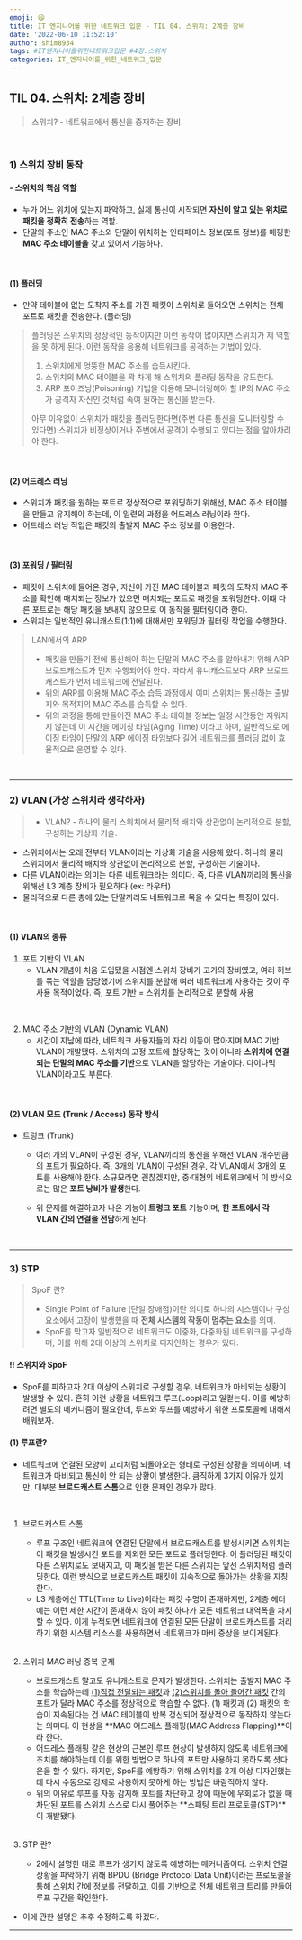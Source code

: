 ```yaml
---
emoji: 😄
title: IT 엔지니어를 위한 네트워크 입문 - TIL 04. 스위치: 2계층 장비
date: '2022-06-10 11:52:10'
author: shim8934
tags: #IT엔지니어를위한네트워크입문 #4장.스위치
categories: IT_엔지니어를_위한_네트워크_입문
---
```

## TIL 04. 스위치: 2계층 장비

> 스위치?  -  네트워크에서 통신을 중재하는 장비.

<br>

### 1) 스위치 장비 동작

#### - 스위치의 핵심 역할

* 누가 어느 위치에 있는지 파악하고, 실제 통신이 시작되면 **자신이 알고 있는 위치로 패킷을 정확히 전송**하는 역할.
* 단말의 주소인 MAC 주소와 단말이 위치하는 인터페이스 정보(포트 정보)를 매핑한 **MAC 주소 테이블을** 갖고 있어서 가능하다.

<br>

#### (1) 플러딩

* 만약 테이블에 없는 도착지 주소를 가진 패킷이 스위치로 들어오면 스위치는 전체 포트로 패킷을 전송한다. (플러딩)

> 플러딩은 스위치의 정상적인 동작이지만 이런 동작이 많아지면 스위치가 제 역할을 못 하게 된다. 이런 동작을 응용해 네트워크를 공격하는 기법이 있다. 
>
> 1. 스위치에게 엉뚱한 MAC 주소를 습득시킨다.
> 2. 스위치의 MAC 테이블을 꽉 차게 해 스위치의 플러딩 동작을 유도한다.
> 3. ARP 포이즈닝(Poisoning) 기법을 이용해 모니터링해야 할 IP의 MAC 주소가 공격자 자신인 것처럼 속여 원하는 통신을 받는다.
>
> 아무 이유없이 스위치가 패킷을 플러딩한다면(주변 다른 통신을 모니터링할 수 있다면) 스위치가 비정상이거나 주변에서 공격이 수행되고 있다는 점을 알아차려야 한다.

<br>

#### (2) 어드레스 러닝

* 스위치가 패킷을 원하는 포트로 정상적으로 포워딩하기 위해선, MAC 주소 테이블을 만들고 유지해야 하는데, 이 일련의 과정을 어드레스 러닝이라 한다.
* 어드레스 러닝 작업은 패킷의 출발지 MAC 주소 정보를 이용한다. 

<br>

#### (3) 포워딩 / 필터링

* 패킷이 스위치에 들어온 경우, 자신이 가진 MAC 테이블과 패킷의 도착지 MAC 주소를 확인해 매치되는 정보가 있으면 매치되는 포트로 패킷을 포워딩한다. 이떄 다른 포트로는 해당 패킷을 보내지 않으므로 이 동작을 필터링이라 한다.
* 스위치는 일반적인 유니캐스트(1:1)에 대해서만 포워딩과 필터링 작업을 수행한다. 

> LAN에서의 ARP
>
> * 패킷을 만들기 전에 통신해야 하는 단말의 MAC 주소를 알아내기 위해 ARP 브로드캐스트가 먼저 수행되어야 한다. 따라서 유니캐스트보다 ARP 브로드캐스트가 먼저 네트워크에 전달된다.
> * 위의 ARP를 이용해 MAC 주소 습득 과정에서 이미 스위치는 통신하는 출발지와 목적지의 MAC 주소를 습득할 수 있다.
> * 위의 과정을 통해 만들어진 MAC 주소 테이블 정보는 일정 시간동안 지워지지 않는데 이 시간을 에이징 타임(Aging Time) 이라고 하며, 일반적으로 에이징 타임이 단말의 ARP 에이징 타임보다 길어 네트워크를 플러딩 없이 효율적으로 운영할 수 있다.

<br>

---

### 2) VLAN (가상 스위치라 생각하자)

> * VLAN?  -  하나의 물리 스위치에서 물리적 배치와 상관없이 논리적으로 분할, 구성하는 가상화 기술.

* 스위치에서는 오래 전부터 VLAN이라는 가상화 기술을 사용해 왔다. 하나의 물리 스위치에서 물리적 배치와 상관없이 논리적으로 분할, 구성하는 기술이다.
* 다른 VLAN이라는 의미는 다른 네트워크라는 의미다. 즉, 다른 VLAN끼리의 통신을 위해선 L3 계층 장비가 필요하다.(ex: 라우터)
* 물리적으로 다른 층에 있는 단말끼리도 네트워크로 묶을 수 있다는 특징이 있다.

<br>

#### (1) VLAN의 종류

1. 포트 기반의 VLAN
   * VLAN 개념이 처음 도입됐을 시점엔 스위치 장비가 고가의 장비였고, 여러 허브를 묶는 역할을 담당했기에 스위치를 분할해 여러 네트워크에 사용하는 것이 주 사용 목적이었다. 즉, 포트 기반 = 스위치를 논리적으로 분할해 사용

<br>

2. MAC 주소 기반의 VLAN (Dynamic VLAN)
   * 시간이 지남에 따라, 네트워크 사용자들의 자리 이동이 많아지며 MAC 기반 VLAN이 개발됐다. 스위치의 고정 포트에 할당하는 것이 아니라 **스위치에 연결되는 단말의 MAC 주소를 기반**으로 VLAN을 할당하는 기술이다. 다이나믹 VLAN이라고도 부른다.

<br>

#### (2) VLAN 모드 (Trunk / Access) 동작 방식

* 트렁크 (Trunk)

  * 여러 개의 VLAN이 구성된 경우, VLAN끼리의 통신을 위해선 VLAN 개수만큼의 포트가 필요하다. 즉, 3개의 VLAN이 구성된 경우, 각 VLAN에서 3개의 포트를 사용해야 한다. 소규모라면 괜찮겠지만, 중·대형의 네트워크에서 이 방식으로는 많은 **포트 낭비가 발생**한다.

  * 위 문제를 해결하고자 나온 기능이 **트렁크 포트** 기능이며, **한 포트에서 각 VLAN 간의 연결을 전담**하게 된다.

<br>

---

### 3) STP

> SpoF 란?
>
> * Single Point of Failure (단일 장애점)이란 의미로 하나의 시스템이나 구성 요소에서 고장이 발생했을 때 **전체 시스템의 작동이 멈추는 요소**를 의미.
> * SpoF를 막고자 일반적으로 네트워크도 이중화, 다중화된 네트워크를 구성하며, 이를 위해 2대 이상의 스위치로 디자인하는 경우가 있다.

#### !! 스위치와 SpoF

* SpoF를 피하고자 2대 이상의 스위치로 구성할 경우, 네트워크가 마비되는 상황이 발생할 수 있다. 흔히 이런 상황을 네트워크 루프(Loop)라고 일컫는다. 이를 예방하려면 별도의 메커니즘이 필요한데, 루프와 루프를 예방하기 위한 프로토콜에 대해서 배워보자.

#### (1) 루프란?

* 네트워크에 연결된 모양이 고리처럼 되돌아오는 형태로 구성된 상황을 의미하며, 네트워크가 마비되고 통신이 안 되는 상황이 발생한다. 큼직하게 3가지 이유가 있지만, 대부분 **브로드캐스트 스톰**으로 인한 문제인 경우가 많다.

<br>

1. 브로드캐스트 스톰

   * 루프 구조인 네트워크에 연결된 단말에서 브로드캐스트를 발생시키면 스위치는 이 패킷을 발생시킨 포트를 제외한 모든 포트로 플러딩한다. 이 플러딩된 패킷이 다른 스위치로도 보내지고, 이 패킷을 받은 다른 스위치는 앞선 스위치처럼 플러딩한다. 이런 방식으로 브로드캐스트 패킷이 지속적으로 돌아가는 상황을 지칭한다.
   * L3 계층에선 TTL(Time to Live)이라는 패킷 수명이 존재하지만, 2계층 헤더에는 이런 제한 시간이 존재하지 않아 패킷 하나가 모든 네트워크 대역폭을 차지할 수 있다. 이게 누적되면 네트워크에 연결된 모든 단말이 브로드캐스트를 처리하기 위한 시스템 리소스를 사용하면서 네트워크가 마비 증상을 보이게된다.

   <br>

2. 스위치 MAC 러닝 중복 문제

   * 브로드캐스트 말고도 유니캐스트로 문제가 발생한다. 스위치는 출발지 MAC 주소를 학습하는데 <u>(1)직접 전달되는 패킷</u>과 <u>(2)스위치를 돌아 들어간 패킷</u> 간의 포트가 달라 MAC 주소를 정상적으로 학습할 수 없다. (1) 패킷과 (2) 패킷의 학습이 지속된다는 건 MAC 테이블이 반복 갱신되어 정상적으로 동작하지 않는다는 의미다. 이 현상을 **MAC 어드레스 플래핑(MAC Address Flapping)**이라 한다.
   * 어드레스 플래핑 같은 현상의 근본인 루프 현상이 발생하지 않도록 네트워크에 조치를 해야하는데 이를 위한 방법으로 하나의 포트만 사용하지 못하도록 셧다운을 할 수 있다. 하지만, SpoF를 예방하기 위해 스위치를 2개 이상 디자인했는데 다시 수동으로 강제로 사용하지 못하게 하는 방법은 바람직하지 않다.
   * 위의 이유로 루프를 자동 감지해 포트를 차단하고 장애 때문에 우회로가 없을 때 차단된 포트를 스위치 스스로 다시 풀어주는 **스패팅 트리 프로토콜(STP)**이 개발됐다.

   <br>

3. STP 란?

   * 2에서 설명한 대로 루프가 생기지 않도록 예방하는 메커니즘이다. 스위치 연결 상황을 파악하기 위해 BPDU (Bridge Protocol Data Unit)이라는 프로토콜을 통해 스위치 간에 정보를 전달하고, 이를 기반으로 전체 네트워크 트리를 만들어 루프 구간을 확인한다.

* 이에 관한 설명은 추후 수정하도록 하겠다.

---

<br>


```toc

```